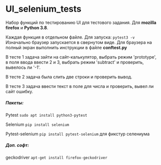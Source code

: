 # UI_selenium_tests

Набор функций по тестированию UI для тестового задания. Для **mozilla firefox** и **Python 3.8**.

Каждая функция в отдельном файле. Для запуска: `pytest3 -v`
Изначально браузер запускается в свернутом виде. Для браузера на полный экран выполнить инструкции в файле **conftest.py**

В тесте 1 задача зайти на сайт-калькулятор, выбрать режим 'prototype', в поля ввода ввести 2 и 3, выбрать режим 'subtract' и проверить, вывелось ли '-1'.

В тесте 2 задача была слить две строки и проверить вывод.

В тесте 3 задача ввести текст в поле для числа и проверить, вывел ли сайт ошибку.

##### Пакеты:

Pytest `sudo apt install python3-pytest`

Selenium `pip install selenium`

Pytest-selenium `pip install pytest-selenium` для фикстур селениума

##### Доп. софт:

geckodriver `apt-get install firefox-geckodriver`
